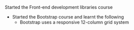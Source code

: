 Started the Front-end development libraries course
- Started the Bootstrap course and learnt the following
    - Bootstrap uses a responsive 12-column grid system